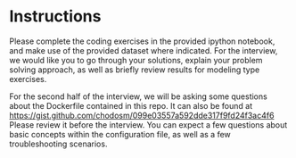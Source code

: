 # Instructions

Please complete the coding exercises in the provided ipython notebook, and make use of the provided dataset where indicated. For the interview, we would like you to go through your solutions, explain your problem solving approach, as well as briefly review results for modeling type exercises.

For the second half of the interview, we will be asking some questions about the Dockerfile contained in this repo. It can also be found at https://gist.github.com/chodosm/099e03557a592dde317f9fd24f3ac4f6 Please review it before the interview. You can expect a few questions about basic concepts within the configuration file, as well as a few troubleshooting scenarios.
